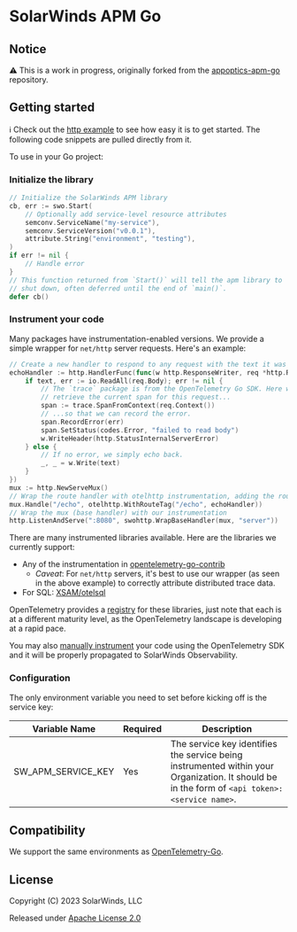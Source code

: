 # SolarWinds APM Go

## Notice

⚠ This is a work in progress, originally forked from the
[appoptics-apm-go](https://github.com/appoptics/appoptics-apm-go) repository.

## Getting started

ℹ️ Check out the [http example](examples/http/README.md) to see how easy it is
to get started. The following code snippets are pulled directly from it.

To use in your Go project:

### Initialize the library

```go
// Initialize the SolarWinds APM library
cb, err := swo.Start(
	// Optionally add service-level resource attributes 
	semconv.ServiceName("my-service"),
	semconv.ServiceVersion("v0.0.1"),
	attribute.String("environment", "testing"),
)
if err != nil {
	// Handle error
}
// This function returned from `Start()` will tell the apm library to
// shut down, often deferred until the end of `main()`.
defer cb()
```

### Instrument your code

Many packages have instrumentation-enabled versions. We provide a simple 
wrapper for `net/http` server requests. Here's an example:

```go
// Create a new handler to respond to any request with the text it was given
echoHandler := http.HandlerFunc(func(w http.ResponseWriter, req *http.Request) {
	if text, err := io.ReadAll(req.Body); err != nil {
		// The `trace` package is from the OpenTelemetry Go SDK. Here we
		// retrieve the current span for this request...
		span := trace.SpanFromContext(req.Context())
		// ...so that we can record the error.
		span.RecordError(err)
		span.SetStatus(codes.Error, "failed to read body")
		w.WriteHeader(http.StatusInternalServerError)
	} else {
		// If no error, we simply echo back.
		_, _ = w.Write(text)
	}
})
mux := http.NewServeMux()
// Wrap the route handler with otelhttp instrumentation, adding the route tag
mux.Handle("/echo", otelhttp.WithRouteTag("/echo", echoHandler))
// Wrap the mux (base handler) with our instrumentation
http.ListenAndServe(":8080", swohttp.WrapBaseHandler(mux, "server"))
```

There are many instrumented libraries available. Here are the libraries we
currently support:

  * Any of the instrumentation in [opentelemetry-go-contrib
](https://github.com/open-telemetry/opentelemetry-go-contrib/tree/main/instrumentation)
    * _Caveat_: For `net/http` servers, it's best to use our wrapper (as seen
      in the above example) to correctly attribute distributed trace data.
  * For SQL: [XSAM/otelsql](https://github.com/XSAM/otelsql)

OpenTelemetry provides a
[registry](https://opentelemetry.io/ecosystem/registry/?language=go&component=instrumentation)
for these libraries, just note that each is at a different maturity
level, as the OpenTelemetry landscape is developing at a rapid pace.

You may also [manually 
instrument](https://opentelemetry.io/docs/instrumentation/go/manual/) your code
using the OpenTelemetry SDK and it will be properly propagated to SolarWinds
Observability.

### Configuration

The only environment variable you need to set before kicking off is the service key:

| Variable Name      | Required | Description                                                                                                                                     |
|--------------------|----------|-------------------------------------------------------------------------------------------------------------------------------------------------|
| SW_APM_SERVICE_KEY | Yes      | The service key identifies the service being instrumented within your Organization. It should be in the form of ``<api token>:<service name>``. |

## Compatibility

We support the same environments as
[OpenTelemetry-Go](https://github.com/open-telemetry/opentelemetry-go#compatibility).

## License

Copyright (C) 2023 SolarWinds, LLC

Released under [Apache License 2.0](http://www.apache.org/licenses/LICENSE-2.0)
